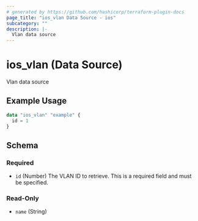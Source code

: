 ```yaml
---
# generated by https://github.com/hashicorp/terraform-plugin-docs
page_title: "ios_vlan Data Source - ios"
subcategory: ""
description: |-
  Vlan data source
---
```


# ios_vlan (Data Source)

Vlan data source

## Example Usage

```terraform
data "ios_vlan" "example" {
  id = 1
}
```

<!-- schema generated by tfplugindocs -->
## Schema

### Required

- `id` (Number) The VLAN ID to retrieve. This is a required field and must be specified.

### Read-Only

- `name` (String)
